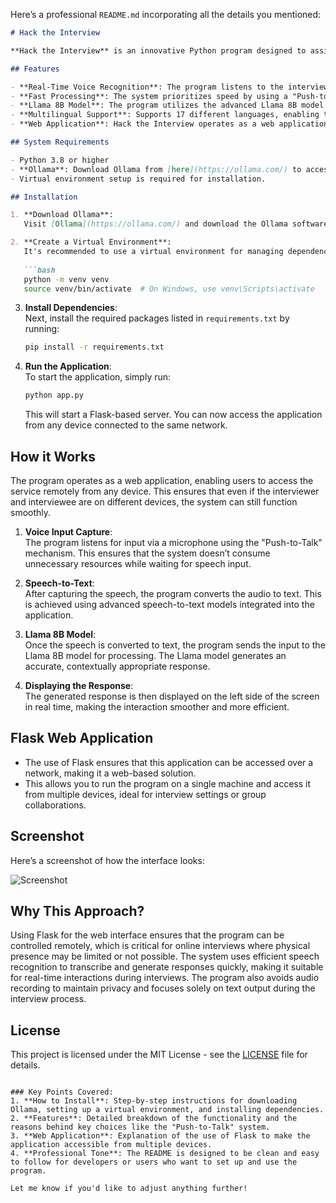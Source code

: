 Here’s a professional `README.md` incorporating all the details you mentioned:

```markdown
# Hack the Interview

**Hack the Interview** is an innovative Python program designed to assist in online interviews by listening to audio and providing instant answers. The answers are displayed on the left side of the screen, creating an efficient and seamless interaction between the interviewer and the interviewee.

## Features

- **Real-Time Voice Recognition**: The program listens to the interviewer’s speech and responds with a detailed answer, displayed on the left side of the screen.
- **Fast Processing**: The system prioritizes speed by using a "Push-to-Talk" approach. This minimizes the load on the system, ensuring quick and responsive answers.
- **Llama 8B Model**: The program utilizes the advanced Llama 8B model for accurate and contextually relevant responses.
- **Multilingual Support**: Supports 17 different languages, enabling the program to adapt to various linguistic needs during interviews.
- **Web Application**: Hack the Interview operates as a web application, allowing multiple devices to connect and interact with the program online.

## System Requirements

- Python 3.8 or higher
- **Ollama**: Download Ollama from [here](https://ollama.com/) to access the Llama model.
- Virtual environment setup is required for installation.

## Installation

1. **Download Ollama**:  
   Visit [Ollama](https://ollama.com/) and download the Ollama software. It’s essential for accessing the Llama 8B model.

2. **Create a Virtual Environment**:  
   It's recommended to use a virtual environment for managing dependencies. To create one, use the following commands:
   
   ```bash
   python -m venv venv
   source venv/bin/activate  # On Windows, use venv\Scripts\activate
   ```

3. **Install Dependencies**:  
   Next, install the required packages listed in `requirements.txt` by running:
   
   ```bash
   pip install -r requirements.txt
   ```

4. **Run the Application**:  
   To start the application, simply run:
   
   ```bash
   python app.py
   ```

   This will start a Flask-based server. You can now access the application from any device connected to the same network.

## How it Works

The program operates as a web application, enabling users to access the service remotely from any device. This ensures that even if the interviewer and interviewee are on different devices, the system can still function smoothly.

1. **Voice Input Capture**:  
   The program listens for input via a microphone using the "Push-to-Talk" mechanism. This ensures that the system doesn’t consume unnecessary resources while waiting for speech input.

2. **Speech-to-Text**:  
   After capturing the speech, the program converts the audio to text. This is achieved using advanced speech-to-text models integrated into the application.

3. **Llama 8B Model**:  
   Once the speech is converted to text, the program sends the input to the Llama 8B model for processing. The Llama model generates an accurate, contextually appropriate response.

4. **Displaying the Response**:  
   The generated response is then displayed on the left side of the screen in real time, making the interaction smoother and more efficient.

## Flask Web Application

- The use of Flask ensures that this application can be accessed over a network, making it a web-based solution.
- This allows you to run the program on a single machine and access it from multiple devices, ideal for interview settings or group collaborations.

## Screenshot

Here’s a screenshot of how the interface looks:

![Screenshot](path/to/screenshot.png)

## Why This Approach?

Using Flask for the web interface ensures that the program can be controlled remotely, which is critical for online interviews where physical presence may be limited or not possible. The system uses efficient speech recognition to transcribe and generate responses quickly, making it suitable for real-time interactions during interviews. The program also avoids audio recording to maintain privacy and focuses solely on text output during the interview process.

## License

This project is licensed under the MIT License - see the [LICENSE](LICENSE) file for details.
```

### Key Points Covered:
1. **How to Install**: Step-by-step instructions for downloading Ollama, setting up a virtual environment, and installing dependencies.
2. **Features**: Detailed breakdown of the functionality and the reasons behind key choices like the "Push-to-Talk" system.
3. **Web Application**: Explanation of the use of Flask to make the application accessible from multiple devices.
4. **Professional Tone**: The README is designed to be clean and easy to follow for developers or users who want to set up and use the program.

Let me know if you'd like to adjust anything further!

